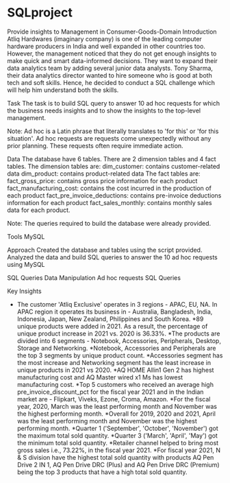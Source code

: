 # SQLproject
Provide insights to Management in Consumer-Goods-Domain
Introduction
Atliq Hardwares (imaginary company) is one of the leading computer hardware producers in India and well expanded in other countries too. However, the management noticed that they do not get enough insights to make quick and smart data-informed decisions. They want to expand their data analytics team by adding several junior data analysts. Tony Sharma, their data analytics director wanted to hire someone who is good at both tech and soft skills. Hence, he decided to conduct a SQL challenge which will help him understand both the skills.

Task
The task is to build SQL query to answer 10 ad hoc requests for which the business needs insights and to show the insights to the top-level management.


Note: Ad hoc is a Latin phrase that literally translates to 'for this' or 'for this situation'. Ad hoc requests are requests come unexpectedly without any prior planning. These requests often require immediate action.

Data
The database have 6 tables.
There are 2 dimension tables and 4 fact tables.
The dimension tables are:
dim_customer: contains customer-related data
dim_product: contains product-related data
The fact tables are:
fact_gross_price: contains gross price information for each product
fact_manufacturing_cost: contains the cost incurred in the production of each product
fact_pre_invoice_deductions: contains pre-invoice deductions information for each product
fact_sales_monthly: contains monthly sales data for each product.

Note: The queries required to build the database were already provided.

Tools
MySQL

Approach
Created the database and tables using the script provided.
Analyzed the data and build SQL queries to answer the 10 ad hoc requests using MySQL

SQL Queries
Data Manipulation
Ad hoc requests SQL Queries

Key Insights
* The customer 'Atliq Exclusive' operates in 3 regions - APAC, EU, NA. In APAC region it operates its business in - Australia, Bangladesh, India, Indonesia, Japan, New Zealand, Philippines and South Korea.
*89 unique products were added in 2021. As a result, the percentage of unique product increase in 2021 vs. 2020 is 36.33%.
*The products are divided into 6 segments - Notebook, Accessories, Peripherals, Desktop, Storage and Networking.
*Notebook, Accessories and Peripherals are the top 3 segments by unique product count.
*Accessories segment has the most increase and Networking segment has the least increase in unique products in 2021 vs 2020.
*AQ HOME Allin1 Gen 2 has highest manufacturing cost and AQ Master wired x1 Ms has lowest manufacturing cost.
*Top 5 customers who received an average high pre_invoice_discount_pct for the fiscal year 2021 and in the Indian market are - Flipkart, Viveks, Ezone, Croma, Amazon.
*For the fiscal year, 2020, March was the least performing month and November was the highest performing month.
*Overall for 2019, 2020 and 2021, April was the least performing month and November was the highest performing month.
*Quarter 1 ('September', 'October', 'November') got the maximum total sold quantity.
*Quarter 3 ('March', 'April', 'May') got the minimum total sold quantity.
*Retailer channel helped to bring most gross sales i.e., 73.22%, in the fiscal year 2021.
*For fiscal year 2021, N & S division have the highest total sold quantity with products AQ Pen Drive 2 IN 1, AQ Pen Drive DRC (Plus) and AQ Pen Drive DRC (Premium) being the top 3 products that have a high total sold quantity.
